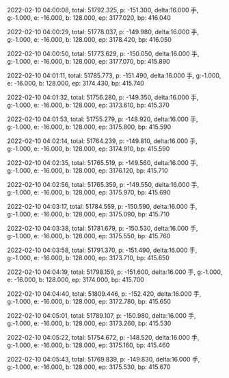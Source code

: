 2022-02-10 04:00:08, total: 51792.325, p: -151.300, delta:16.000 手, g:-1.000, e: -16.000, b: 128.000, ep: 3177.020, bp: 416.040

2022-02-10 04:00:29, total: 51778.037, p: -149.980, delta:16.000 手, g:-1.000, e: -16.000, b: 128.000, ep: 3178.420, bp: 416.050

2022-02-10 04:00:50, total: 51773.629, p: -150.050, delta:16.000 手, g:-1.000, e: -16.000, b: 128.000, ep: 3177.070, bp: 415.890

2022-02-10 04:01:11, total: 51785.773, p: -151.490, delta:16.000 手, g:-1.000, e: -16.000, b: 128.000, ep: 3174.430, bp: 415.740

2022-02-10 04:01:32, total: 51756.280, p: -149.350, delta:16.000 手, g:-1.000, e: -16.000, b: 128.000, ep: 3173.610, bp: 415.370

2022-02-10 04:01:53, total: 51755.279, p: -148.920, delta:16.000 手, g:-1.000, e: -16.000, b: 128.000, ep: 3175.800, bp: 415.590

2022-02-10 04:02:14, total: 51764.239, p: -149.810, delta:16.000 手, g:-1.000, e: -16.000, b: 128.000, ep: 3174.910, bp: 415.590

2022-02-10 04:02:35, total: 51765.519, p: -149.560, delta:16.000 手, g:-1.000, e: -16.000, b: 128.000, ep: 3176.120, bp: 415.710

2022-02-10 04:02:56, total: 51765.359, p: -149.550, delta:16.000 手, g:-1.000, e: -16.000, b: 128.000, ep: 3175.970, bp: 415.690

2022-02-10 04:03:17, total: 51784.559, p: -150.590, delta:16.000 手, g:-1.000, e: -16.000, b: 128.000, ep: 3175.090, bp: 415.710

2022-02-10 04:03:38, total: 51781.679, p: -150.530, delta:16.000 手, g:-1.000, e: -16.000, b: 128.000, ep: 3175.550, bp: 415.760

2022-02-10 04:03:58, total: 51791.370, p: -151.490, delta:16.000 手, g:-1.000, e: -16.000, b: 128.000, ep: 3173.710, bp: 415.650

2022-02-10 04:04:19, total: 51798.159, p: -151.600, delta:16.000 手, g:-1.000, e: -16.000, b: 128.000, ep: 3174.000, bp: 415.700

2022-02-10 04:04:40, total: 51809.446, p: -152.420, delta:16.000 手, g:-1.000, e: -16.000, b: 128.000, ep: 3172.780, bp: 415.650

2022-02-10 04:05:01, total: 51789.107, p: -150.980, delta:16.000 手, g:-1.000, e: -16.000, b: 128.000, ep: 3173.260, bp: 415.530

2022-02-10 04:05:22, total: 51754.672, p: -148.520, delta:16.000 手, g:-1.000, e: -16.000, b: 128.000, ep: 3175.160, bp: 415.460

2022-02-10 04:05:43, total: 51769.839, p: -149.830, delta:16.000 手, g:-1.000, e: -16.000, b: 128.000, ep: 3175.530, bp: 415.670